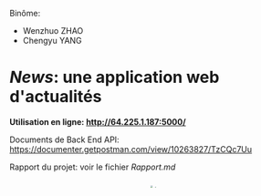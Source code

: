 Binôme: 

- Wenzhuo ZHAO
- Chengyu YANG

# *News*: une application web d'actualités

**Utilisation en ligne: http://64.225.1.187:5000/**

Documents de Back End API: https://documenter.getpostman.com/view/10263827/TzCQc7Uu

Rapport du projet: voir le fichier *Rapport.md*

<center class="half">
	<img src="https://raw.githubusercontent.com/valeeraZ/-image-host/master/macbook.png" style="zoom: 25%;" />
	<img src="https://raw.githubusercontent.com/valeeraZ/-image-host/master/iPhone.png" style="zoom: 10%;" />
</center>